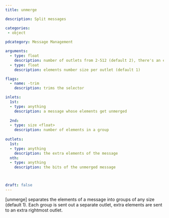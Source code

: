 ```yaml
---
title: unmerge

description: Split messages

categories:
 - object
 
pdcategory: Message Management

arguments:
  - type: float
    description: number of outlets from 2-512 (default 2), there's an extra outlet for the extra elements
  - type: float
    description: elements number size per outlet (default 1)

flags:
  - name: -trim
    description: trims the selector

inlets:
  1st:
  - type: anything
    description: a message whose elements get unmerged
    
  2nd:
  - type: size <float>
    description: number of elements in a group
    
outlets:
  1st:
  - type: anything
    description: the extra elements of the message
  nth:
  - type: anything
    description: the bits of the unmerged message



draft: false
---
```


[unmerge] separates the elements of a message into groups of any size (default 1). Each group is sent out a separate outlet, extra elements are sent to an extra rightmost outlet.